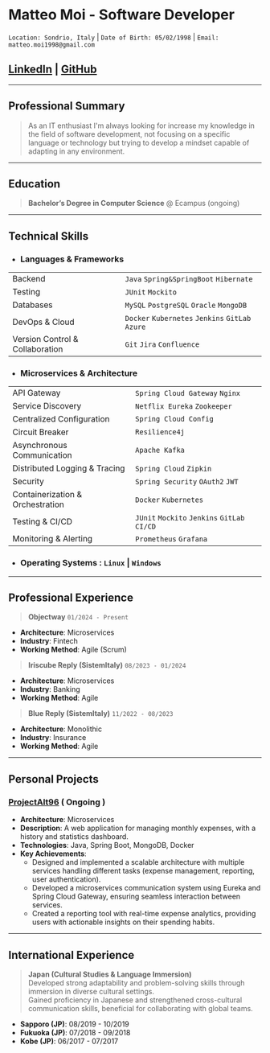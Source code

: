 # Matteo Moi - Software Developer

`Location: Sondrio, Italy` | `Date of Birth: 05/02/1998` | `Email: matteo.moi1998@gmail.com`

## [LinkedIn](https://www.linkedin.com/in/matteo-moi/) | [GitHub](https://github.com/Jok98)

---

## Professional Summary

>As an IT enthusiast I'm always looking for increase my knowledge in the field of software development,
not focusing on a specific language or technology but trying to develop a mindset capable of adapting in any environment.

---
## Education

>**Bachelor’s Degree in Computer Science** @ Ecampus (ongoing)

---

## Technical Skills

- ### Languages & Frameworks

|                                 |                                                  |
|---------------------------------|--------------------------------------------------|
| Backend                         | `Java` `Spring&SpringBoot` `Hibernate`           |
| Testing                         | `JUnit`  `Mockito`                               |
| Databases                       | `MySQL` `PostgreSQL` `Oracle` `MongoDB`          |
| DevOps & Cloud                  | `Docker` `Kubernetes` `Jenkins` `GitLab` `Azure` |
| Version Control & Collaboration | `Git` `Jira` `Confluence`                        |

- ### Microservices & Architecture

|                                  |                                            |
|----------------------------------|--------------------------------------------|
| API Gateway                      | `Spring Cloud Gateway` `Nginx`             |
| Service Discovery                | `Netflix Eureka` `Zookeeper`               |
| Centralized Configuration        | `Spring Cloud Config`                      |
| Circuit Breaker                  | `Resilience4j`                             |
| Asynchronous Communication       | `Apache Kafka`                             |
| Distributed Logging & Tracing    | `Spring Cloud` `Zipkin`                    |
| Security                         | `Spring Security` `OAuth2` `JWT`           |
| Containerization & Orchestration | `Docker` `Kubernetes`                      |
| Testing & CI/CD                  | `JUnit` `Mockito` `Jenkins` `GitLab CI/CD` |
| Monitoring & Alerting            | `Prometheus` `Grafana`                     |

- ### Operating Systems : `Linux` | `Windows`

---

## Professional Experience

>**Objectway** `01/2024 - Present`

- **Architecture**: Microservices
- **Industry**: Fintech
- **Working Method**: Agile (Scrum)

>**Iriscube Reply (SistemItaly)** `08/2023 - 01/2024`

- **Architecture**: Microservices
- **Industry**: Banking
- **Working Method**: Agile

>**Blue Reply (SistemItaly)** `11/2022 - 08/2023`

- **Architecture**: Monolithic
- **Industry**: Insurance
- **Working Method**: Agile

---

## Personal Projects

### [ProjectAlt96](https://github.com/Jok98/ProjectAlt96) ( Ongoing )

- **Architecture**: Microservices
- **Description**: A web application for managing monthly expenses, with a history and statistics dashboard.
- **Technologies**: Java, Spring Boot, MongoDB, Docker
- **Key Achievements**:
    - Designed and implemented a scalable architecture with multiple services handling different tasks (expense
      management, reporting, user authentication).
    - Developed a microservices communication system using Eureka and Spring Cloud Gateway, ensuring seamless
      interaction between services.
    - Created a reporting tool with real-time expense analytics, providing users with actionable insights on their
      spending habits.

---

## International Experience

>**Japan (Cultural Studies & Language Immersion)** <br>
Developed strong adaptability and problem-solving skills through immersion in diverse cultural settings. <br>
Gained proficiency in Japanese and strengthened cross-cultural communication skills, beneficial for collaborating with
global teams.

- **Sapporo (JP)**: 08/2019 - 10/2019
- **Fukuoka (JP)**: 07/2018 - 09/2018
- **Kobe (JP)**: 06/2017 - 07/2017

